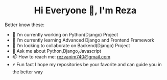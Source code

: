 <h1 style="text-align: center;">Hi Everyone 👋, I'm Reza</h1>

Better know these:

- 🔭 I’m currently working on Python(Django) Project
- 🌱 I’m currently learning Advanced Django and Frontend Framework
- 👯 I’m looking to collaborate on Backend(Django) Project 
- 💬 Ask me about Python,Django,Javascript
- 📫 How to reach me: rezvanim740@gmail.com
- ⚡ Fun fact I hope my repositories be your favorite and can guide you in the better way 

